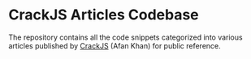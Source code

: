 # CrackJS Articles Codebase

The repository contains all the code snippets categorized into various articles published by [CrackJS](https://crackjs.com) (Afan Khan) for public reference.
